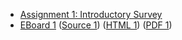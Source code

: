 * [Assignment 1: Introductory Survey](../assignments/assignment.01.html)
* [EBoard 1](../eboards/eboard.01.md)
  ([Source 1](../eboards/eboard.01.md))
  ([HTML 1](../eboards/eboard.01.html))
  ([PDF 1](../eboards/eboard.01.pdf))

